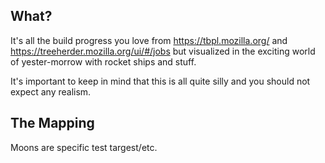 ## What? ##

It's all the build progress you love from https://tbpl.mozilla.org/ and
https://treeherder.mozilla.org/ui/#/jobs but visualized in the exciting world
of yester-morrow with rocket ships and stuff.

It's important to keep in mind that this is all quite silly and you should not
expect any realism.

## The Mapping ##


Moons are specific test targest/etc.

